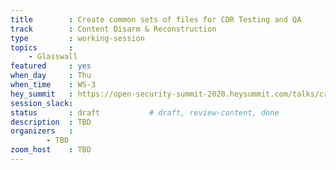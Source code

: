 ```yaml
---
title        : Create common sets of files for CDR Testing and QA
track        : Content Disarm & Reconstruction
type         : working-session
topics       :
    - Glasswall
featured     : yes
when_day     : Thu
when_time    : WS-3
hey_summit   : https://open-security-summit-2020.heysummit.com/talks/create-common-sets-of-files-for-cdr-testing-and-qa-11pm-bst/
session_slack: 
status       : draft           # draft, review-content, done
description  : TBD
organizers   :
        - TBD
zoom_host    : TBD
---
```

